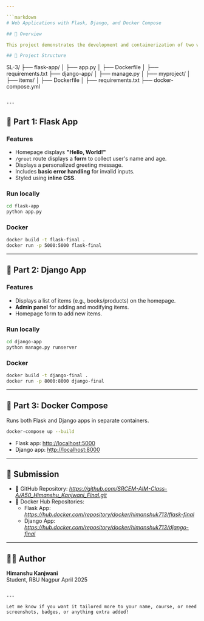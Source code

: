 ```yaml
---

```markdown
# Web Applications with Flask, Django, and Docker Compose

## 📌 Overview

This project demonstrates the development and containerization of two web applications — one built using **Flask** and the other using **Django** — both managed using **Docker Compose**.

## 🧩 Project Structure

```
SL-3/
├── flask-app/
│   ├── app.py
│   ├── Dockerfile
│   ├── requirements.txt
├── django-app/
│   ├── manage.py
│   ├── myproject/
│   ├── items/
│   ├── Dockerfile
│   ├── requirements.txt
├── docker-compose.yml
```

---
```


## 🚀 Part 1: Flask App

### Features

- Homepage displays **"Hello, World!"**
- `/greet` route displays a **form** to collect user's name and age.
- Displays a personalized greeting message.
- Includes **basic error handling** for invalid inputs.
- Styled using **inline CSS**.

### Run locally

```bash
cd flask-app
python app.py
```

### Docker

```bash
docker build -t flask-final .
docker run -p 5000:5000 flask-final
```

---

## 🧱 Part 2: Django App

### Features

- Displays a list of items (e.g., books/products) on the homepage.
- **Admin panel** for adding and modifying items.
- Homepage form to add new items.

### Run locally

```bash
cd django-app
python manage.py runserver
```

### Docker

```bash
docker build -t django-final .
docker run -p 8000:8000 django-final
```

---

## 🐳 Part 3: Docker Compose

Runs both Flask and Django apps in separate containers.

```bash
docker-compose up --build
```

- Flask app: [http://localhost:5000](http://localhost:5000)
- Django app: [http://localhost:8000](http://localhost:8000)

---

## 📝 Submission

- 🔗 GitHub Repository: *https://github.com/SRCEM-AIM-Class-A/A50_Himanshu_Kanjwani_Final.git*
- 🐋 Docker Hub Repositories:
  - Flask App: *https://hub.docker.com/repository/docker/himanshuk713/flask-final*
  - Django App: *https://hub.docker.com/repository/docker/himanshuk713/django-final*

---

## 🙋‍♂️ Author

**Himanshu Kanjwani**  
Student, RBU Nagpur
April 2025

```

---

Let me know if you want it tailored more to your name, course, or need screenshots, badges, or anything extra added!
